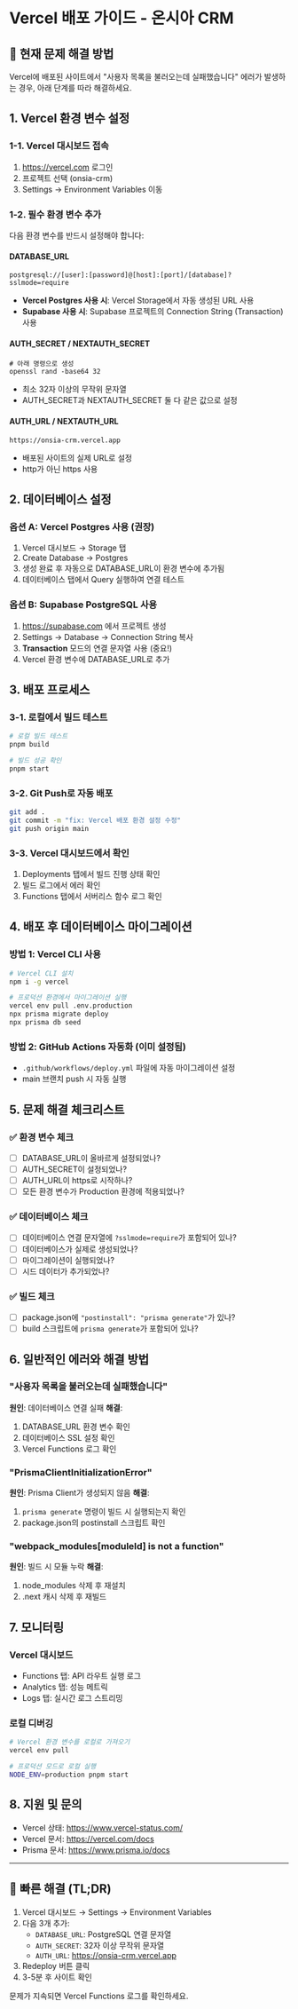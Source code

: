# Vercel 배포 가이드 - 온시아 CRM

## 🚨 현재 문제 해결 방법

Vercel에 배포된 사이트에서 "사용자 목록을 불러오는데 실패했습니다" 에러가 발생하는 경우, 아래 단계를 따라 해결하세요.

## 1. Vercel 환경 변수 설정

### 1-1. Vercel 대시보드 접속
1. https://vercel.com 로그인
2. 프로젝트 선택 (onsia-crm)
3. Settings → Environment Variables 이동

### 1-2. 필수 환경 변수 추가

다음 환경 변수를 반드시 설정해야 합니다:

#### DATABASE_URL
```
postgresql://[user]:[password]@[host]:[port]/[database]?sslmode=require
```
- **Vercel Postgres 사용 시**: Vercel Storage에서 자동 생성된 URL 사용
- **Supabase 사용 시**: Supabase 프로젝트의 Connection String (Transaction) 사용

#### AUTH_SECRET / NEXTAUTH_SECRET
```
# 아래 명령으로 생성
openssl rand -base64 32
```
- 최소 32자 이상의 무작위 문자열
- AUTH_SECRET과 NEXTAUTH_SECRET 둘 다 같은 값으로 설정

#### AUTH_URL / NEXTAUTH_URL
```
https://onsia-crm.vercel.app
```
- 배포된 사이트의 실제 URL로 설정
- http가 아닌 https 사용

## 2. 데이터베이스 설정

### 옵션 A: Vercel Postgres 사용 (권장)

1. Vercel 대시보드 → Storage 탭
2. Create Database → Postgres
3. 생성 완료 후 자동으로 DATABASE_URL이 환경 변수에 추가됨
4. 데이터베이스 탭에서 Query 실행하여 연결 테스트

### 옵션 B: Supabase PostgreSQL 사용

1. https://supabase.com 에서 프로젝트 생성
2. Settings → Database → Connection String 복사
3. **Transaction** 모드의 연결 문자열 사용 (중요!)
4. Vercel 환경 변수에 DATABASE_URL로 추가

## 3. 배포 프로세스

### 3-1. 로컬에서 빌드 테스트
```bash
# 로컬 빌드 테스트
pnpm build

# 빌드 성공 확인
pnpm start
```

### 3-2. Git Push로 자동 배포
```bash
git add .
git commit -m "fix: Vercel 배포 환경 설정 수정"
git push origin main
```

### 3-3. Vercel 대시보드에서 확인
1. Deployments 탭에서 빌드 진행 상태 확인
2. 빌드 로그에서 에러 확인
3. Functions 탭에서 서버리스 함수 로그 확인

## 4. 배포 후 데이터베이스 마이그레이션

### 방법 1: Vercel CLI 사용
```bash
# Vercel CLI 설치
npm i -g vercel

# 프로덕션 환경에서 마이그레이션 실행
vercel env pull .env.production
npx prisma migrate deploy
npx prisma db seed
```

### 방법 2: GitHub Actions 자동화 (이미 설정됨)
- `.github/workflows/deploy.yml` 파일에 자동 마이그레이션 설정
- main 브랜치 push 시 자동 실행

## 5. 문제 해결 체크리스트

### ✅ 환경 변수 체크
- [ ] DATABASE_URL이 올바르게 설정되었나?
- [ ] AUTH_SECRET이 설정되었나?
- [ ] AUTH_URL이 https로 시작하나?
- [ ] 모든 환경 변수가 Production 환경에 적용되었나?

### ✅ 데이터베이스 체크
- [ ] 데이터베이스 연결 문자열에 `?sslmode=require`가 포함되어 있나?
- [ ] 데이터베이스가 실제로 생성되었나?
- [ ] 마이그레이션이 실행되었나?
- [ ] 시드 데이터가 추가되었나?

### ✅ 빌드 체크
- [ ] package.json에 `"postinstall": "prisma generate"`가 있나?
- [ ] build 스크립트에 `prisma generate`가 포함되어 있나?

## 6. 일반적인 에러와 해결 방법

### "사용자 목록을 불러오는데 실패했습니다"
**원인**: 데이터베이스 연결 실패
**해결**:
1. DATABASE_URL 환경 변수 확인
2. 데이터베이스 SSL 설정 확인
3. Vercel Functions 로그 확인

### "PrismaClientInitializationError"
**원인**: Prisma Client가 생성되지 않음
**해결**:
1. `prisma generate` 명령이 빌드 시 실행되는지 확인
2. package.json의 postinstall 스크립트 확인

### "__webpack_modules__[moduleId] is not a function"
**원인**: 빌드 시 모듈 누락
**해결**:
1. node_modules 삭제 후 재설치
2. .next 캐시 삭제 후 재빌드

## 7. 모니터링

### Vercel 대시보드
- Functions 탭: API 라우트 실행 로그
- Analytics 탭: 성능 메트릭
- Logs 탭: 실시간 로그 스트리밍

### 로컬 디버깅
```bash
# Vercel 환경 변수를 로컬로 가져오기
vercel env pull

# 프로덕션 모드로 로컬 실행
NODE_ENV=production pnpm start
```

## 8. 지원 및 문의

- Vercel 상태: https://www.vercel-status.com/
- Vercel 문서: https://vercel.com/docs
- Prisma 문서: https://www.prisma.io/docs

---

## 📌 빠른 해결 (TL;DR)

1. Vercel 대시보드 → Settings → Environment Variables
2. 다음 3개 추가:
   - `DATABASE_URL`: PostgreSQL 연결 문자열
   - `AUTH_SECRET`: 32자 이상 무작위 문자열
   - `AUTH_URL`: https://onsia-crm.vercel.app
3. Redeploy 버튼 클릭
4. 3-5분 후 사이트 확인

문제가 지속되면 Vercel Functions 로그를 확인하세요.